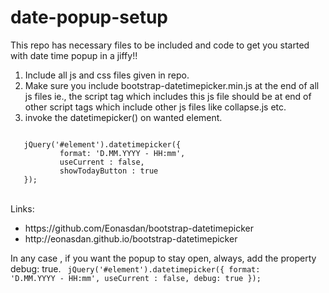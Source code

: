 # date-popup-setup
This repo has necessary files to be included and code to get you started with date time popup in a jiffy!!

1. Include all js and css files given in repo.
2. Make sure you include bootstrap-datetimepicker.min.js at the end of all js files ie., the script tag which includes this js file should be at end of other script tags which include other js files like collapse.js etc.
3. invoke the datetimepicker() on wanted element.

<code>
   jQuery('#element').datetimepicker({
           format: 'D.MM.YYYY - HH:mm',
           useCurrent : false,
           showTodayButton : true
   });
</code>
<br />

Links: 
<ul>
<li>https://github.com/Eonasdan/bootstrap-datetimepicker</li>
<li> http://eonasdan.github.io/bootstrap-datetimepicker</li>
</ul>


In any case , if you want the popup to stay open, always, add the property debug: true.
<code>
   jQuery('#element').datetimepicker({
           format: 'D.MM.YYYY - HH:mm',
           useCurrent : false,
           debug: true
   });
</code>
